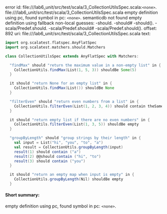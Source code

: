 error id: file://<WORKSPACE>/lab6_unit/src/test/scala/3_CollectionUtilsSpec.scala:`<none>`.
file://<WORKSPACE>/lab6_unit/src/test/scala/3_CollectionUtilsSpec.scala
empty definition using pc, found symbol in pc: `<none>`.
semanticdb not found
empty definition using fallback
non-local guesses:
	 -should.
	 -should#
	 -should().
	 -scala/Predef.should.
	 -scala/Predef.should#
	 -scala/Predef.should().
offset: 892
uri: file://<WORKSPACE>/lab6_unit/src/test/scala/3_CollectionUtilsSpec.scala
text:
```scala
import org.scalatest.flatspec.AnyFlatSpec
import org.scalatest.matchers.should.Matchers

class CollectionUtilsSpec extends AnyFlatSpec with Matchers:

  "findMax" should "return the maximum value in a non-empty list" in {
    CollectionUtils.findMax(List(1, 5, 3)) shouldBe Some(5)
  }

  it should "return None for an empty list" in {
    CollectionUtils.findMax(List()) shouldBe None
  }

  "filterEven" should "return even numbers from a list" in {
    CollectionUtils.filterEven(List(1, 2, 3, 4)) should contain theSameElementsAs List(2, 4)
  }

  it should "return empty list if there are no even numbers" in {
    CollectionUtils.filterEven(List(1, 3, 5)) shouldBe empty
  }

  "groupByLength" should "group strings by their length" in {
    val input = List("hi", "you", "to", "a")
    val result = CollectionUtils.groupByLength(input)
    result(1) should contain ("a")
    result(2) @@should contain ("hi", "to")
    result(3) should contain ("you")
  }

  it should "return an empty map when input is empty" in {
    CollectionUtils.groupByLength(Nil) shouldBe empty
  }

```


#### Short summary: 

empty definition using pc, found symbol in pc: `<none>`.